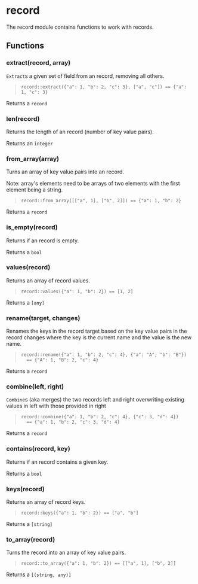 
# record

 The record module contains functions to work with records.
## Functions

### extract(record, array)

`Extract`s a given set of field from an record, removing all others.

> ```tremor
> record::extract({"a": 1, "b": 2, "c": 3}, ["a", "c"]) == {"a": 1, "c": 3}
> ```

Returns a `record`

### len(record)

Returns the length of an record (number of key value pairs).

Returns an `integer`

### from_array(array)

Turns an array of key value pairs into an record.

Note: array's elements need to be arrays of two elements with the first
element being a string.

> ```tremor
> record::from_array([["a", 1], ["b", 2]]) == {"a": 1, "b": 2}
> ```

Returns a `record`

### is_empty(record)

Returns if an record is empty.

Returns a `bool`

### values(record)

Returns an array of record values.

> ```tremor
> record::values({"a": 1, "b": 2}) == [1, 2]
> ```

Returns a `[any]`

### rename(target, changes)

Renames the keys in the record target based on the key value pairs in the
record changes where the key is the current name and the value is the new
name.

> ```tremor
> record::rename({"a": 1, "b": 2, "c": 4}, {"a": "A", "b": "B"})
>   == {"A": 1, "B": 2, "c": 4}
> ```

Returns a `record`

### combine(left, right)

`Combine`s (aka merges) the two records left and right overwriting
existing values in left with those provided in right

> ```tremor
> record::combine({"a": 1, "b": 2, "c": 4}, {"c": 3, "d": 4})
>   == {"a": 1, "b": 2, "c": 3, "d": 4}
> ```

Returns a `record`

### contains(record, key)

Returns if an record contains a given key.

Returns a `bool`

### keys(record)

Returns an array of record keys.

> ```tremor
> record::keys({"a": 1, "b": 2}) == ["a", "b"]
> ```

Returns a `[string]`

### to_array(record)

Turns the record into an array of key value pairs.

> ```tremor
> record::to_array({"a": 1, "b": 2}) == [["a", 1], ["b", 2]]
> ```

Returns a `[(string, any)]`
